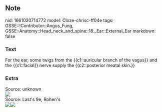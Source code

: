 ## Note
nid: 1661020714772
model: Cloze-chrisc-ff04e
tags: GSSE::!Contributor::Angus_Fung, GSSE::Anatomy::Head_neck_and_spine::18._Ear::External_Ear
markdown: false

### Text
For the ear, some twigs from the {{c1::auricular branch of the vagus}} and the {{c1::facial}} nerve supply the {{c2::posterior meatal skin.}}

### Extra
<div>
  <div>
    Source: unknown
  </div>
  <div><img src="4DRlO9pXdhSdOANr4z-73A.png"></div>
</div>Source: Last's 9e, Rohen's
<div><img src=
"paste-3502a987239c2400935b0a3431a0eb466f6d240a.jpg"><img src= 
"paste-36f28721440a86bea5ec2f735d84d349ad64416a.jpg"></div>
